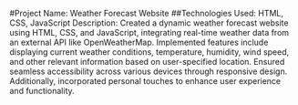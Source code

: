 #Project Name: Weather Forecast Website
##Technologies Used: HTML, CSS, JavaScript
Description: Created a dynamic weather forecast website using HTML, CSS, and JavaScript, integrating real-time weather data from an external API like OpenWeatherMap. Implemented features include displaying current weather conditions, temperature, humidity, wind speed, and other relevant information based on user-specified location. Ensured seamless accessibility across various devices through responsive design. Additionally, incorporated personal touches to enhance user experience and functionality.
